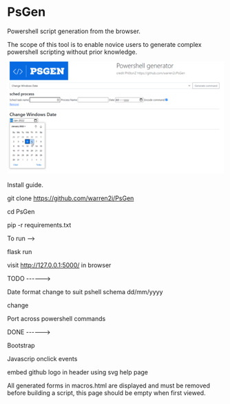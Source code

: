 # PsGen

Powershell script generation from the browser.

The scope of this tool is to enable novice users to generate complex powershell scripting without prior knowledge.

![alt text](https://github.com/warren2i/PsGen/blob/master/Screenshots/2022-01-06%2011_00_27-Line%20logging.png?raw=true)

Install guide.

git clone https://github.com/warren2i/PsGen

cd PsGen

pip -r requirements.txt

To run -->

flask run

visit  http://127.0.0.1:5000/ in browser

TODO ------>

Date format change to suit pshell schema dd/mm/yyyy

change

Port across powershell commands

DONE ------>

Bootstrap

Javascrip onclick events

embed github logo in header using svg help page

All generated forms in macros.html are displayed and must be removed before building a script, this page should be empty
when first viewed.